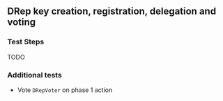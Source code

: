 ## DRep key creation, registration, delegation and voting

### Test Steps

TODO

### Additional tests

- Vote `DRepVoter` on phase 1 action